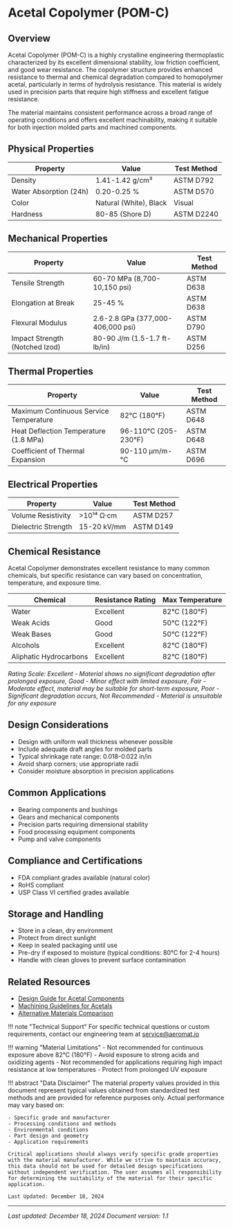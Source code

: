 # Acetal Copolymer (POM-C)

## Overview
Acetal Copolymer (POM-C) is a highly crystalline engineering thermoplastic characterized by its excellent dimensional stability, low friction coefficient, and good wear resistance. The copolymer structure provides enhanced resistance to thermal and chemical degradation compared to homopolymer acetal, particularly in terms of hydrolysis resistance. This material is widely used in precision parts that require high stiffness and excellent fatigue resistance.

The material maintains consistent performance across a broad range of operating conditions and offers excellent machinability, making it suitable for both injection molded parts and machined components.

## Physical Properties

| Property | Value | Test Method |
|----------|--------|-------------|
| Density | 1.41-1.42 g/cm³ | ASTM D792 |
| Water Absorption (24h) | 0.20-0.25 % | ASTM D570 |
| Color | Natural (White), Black | Visual |
| Hardness | 80-85 (Shore D) | ASTM D2240 |

## Mechanical Properties

| Property | Value | Test Method |
|----------|--------|-------------|
| Tensile Strength | 60-70 MPa (8,700-10,150 psi) | ASTM D638 |
| Elongation at Break | 25-45 % | ASTM D638 |
| Flexural Modulus | 2.6-2.8 GPa (377,000-406,000 psi) | ASTM D790 |
| Impact Strength (Notched Izod) | 80-90 J/m (1.5-1.7 ft-lb/in) | ASTM D256 |

## Thermal Properties

| Property | Value | Test Method |
|----------|--------|-------------|
| Maximum Continuous Service Temperature | 82°C (180°F) | ASTM D648 |
| Heat Deflection Temperature (1.8 MPa) | 96-110°C (205-230°F) | ASTM D648 |
| Coefficient of Thermal Expansion | 90-110 μm/m-°C | ASTM D696 |

## Electrical Properties

| Property | Value | Test Method |
|----------|--------|-------------|
| Volume Resistivity | >10¹⁴ Ω·cm | ASTM D257 |
| Dielectric Strength | 15-20 kV/mm | ASTM D149 |

## Chemical Resistance
Acetal Copolymer demonstrates excellent resistance to many common chemicals, but specific resistance can vary based on concentration, temperature, and exposure time.

| Chemical | Resistance Rating | Max Temperature |
|----------|------------------|-----------------|
| Water | Excellent | 82°C (180°F) |
| Weak Acids | Good | 50°C (122°F) |
| Weak Bases | Good | 50°C (122°F) |
| Alcohols | Excellent | 82°C (180°F) |
| Aliphatic Hydrocarbons | Excellent | 82°C (180°F) |

*Rating Scale: Excellent - Material shows no significant degradation after prolonged exposure, Good - Minor effect with limited exposure, Fair - Moderate effect, material may be suitable for short-term exposure, Poor - Significant degradation occurs, Not Recommended - Material is unsuitable for any exposure*

## Design Considerations
- Design with uniform wall thickness whenever possible
- Include adequate draft angles for molded parts
- Typical shrinkage rate range: 0.018-0.022 in/in
- Avoid sharp corners; use appropriate radii
- Consider moisture absorption in precision applications

## Common Applications
- Bearing components and bushings
- Gears and mechanical components
- Precision parts requiring dimensional stability
- Food processing equipment components
- Pump and valve components

## Compliance and Certifications
- FDA compliant grades available (natural color)
- RoHS compliant
- USP Class VI certified grades available

## Storage and Handling
- Store in a clean, dry environment
- Protect from direct sunlight
- Keep in sealed packaging until use
- Pre-dry if exposed to moisture (typical conditions: 80°C for 2-4 hours)
- Handle with clean gloves to prevent surface contamination

## Related Resources
- [Design Guide for Acetal Components](../design-guides/plastic-design.md)
- [Machining Guidelines for Acetals](../machining/plastics.md)
- [Alternative Materials Comparison](../materials/index.md)

!!! note "Technical Support"
    For specific technical questions or custom requirements, contact our engineering team at service@aeromat.io

!!! warning "Material Limitations"
    - Not recommended for continuous exposure above 82°C (180°F)
    - Avoid exposure to strong acids and oxidizing agents
    - Not recommended for applications requiring high impact resistance at low temperatures
    - Protect from prolonged UV exposure

!!! abstract "Data Disclaimer"
    The material property values provided in this document represent typical values obtained from standardized test methods and are provided for reference purposes only. Actual performance may vary based on:
    
    - Specific grade and manufacturer
    - Processing conditions and methods
    - Environmental conditions
    - Part design and geometry
    - Application requirements
    
    Critical applications should always verify specific grade properties with the material manufacturer. While we strive to maintain accuracy, this data should not be used for detailed design specifications without independent verification. The user assumes all responsibility for determining the suitability of the material for their specific application.

    Last Updated: December 18, 2024
---
*Last updated: December 18, 2024*
*Document version: 1.1*